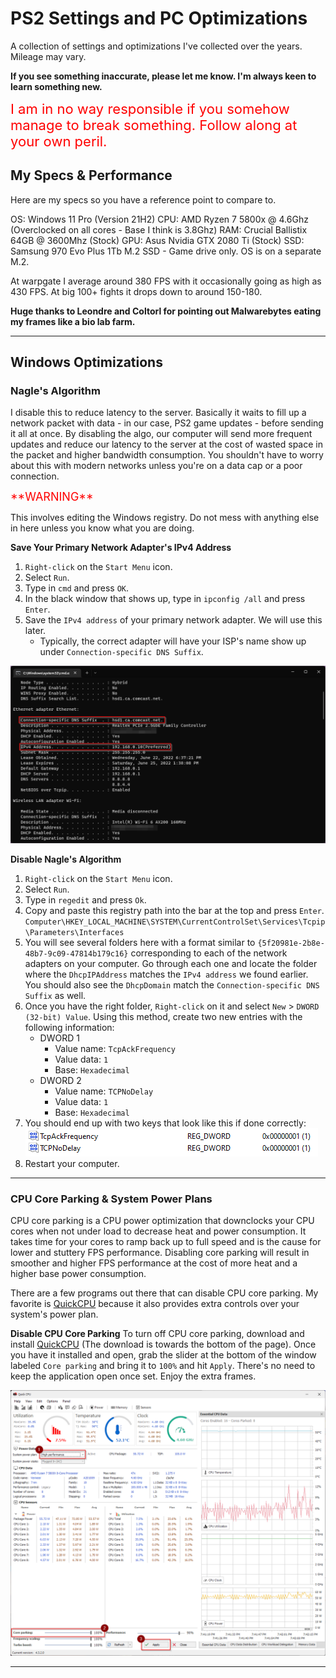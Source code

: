 # PS2 Settings and PC Optimizations

A collection of settings and optimizations I've collected over the years. Mileage may vary.

**If you see something inaccurate, please let me know. I'm always keen to learn something new.**

<span style="color:red;font-size:22px">
I am in no way responsible if you somehow manage to break something. Follow along at your own peril.
</span>

## My Specs & Performance

Here are my specs so you have a reference point to compare to.

OS: Windows 11 Pro (Version 21H2)
CPU: AMD Ryzen 7 5800x @ 4.6Ghz (Overclocked on all cores - Base I think is 3.8Ghz)
RAM: Crucial Ballistix 64GB @ 3600Mhz (Stock)
GPU: Asus Nvidia GTX 2080 Ti (Stock)
SSD: Samsung 970 Evo Plus 1Tb M.2 SSD - Game drive only. OS is on a separate M.2.

At warpgate I average around 380 FPS with it occasionally going as high as 430 FPS.
At big 100+ fights it drops down to around 150-180.

**Huge thanks to Leondre and Coltorl for pointing out Malwarebytes eating my frames like a bio lab farm.**

---

## Windows Optimizations

### Nagle's Algorithm

I disable this to reduce latency to the server. Basically it waits to fill up a network packet with data - in our case, PS2 game updates - before sending it all at once. By disabling the algo, our computer will send more frequent updates and reduce our latency to the server at the cost of wasted space in the packet and higher bandwidth consumption. You shouldn't have to worry about this with modern networks unless you're on a data cap or a poor connection.

<span style="color:red;font-size:18px">
**WARNING**
</span>

This involves editing the Windows registry. Do not mess with anything else in here unless you know what you are doing.

**Save Your Primary Network Adapter's IPv4 Address**
1. `Right-click` on the `Start Menu` icon.
2. Select `Run`.
3. Type in `cmd` and press `OK`.
4. In the black window that shows up, type in `ipconfig /all` and press `Enter`.
5. Save the `IPv4 address` of your primary network adapter. We will use this later. 
   - Typically, the correct adapter will have your ISP's name show up under `Connection-specific DNS Suffix`.

![ipconfig example](/ps2_settings/images/ipconfig.png)

**Disable Nagle's Algorithm**
1. `Right-click` on the `Start Menu` icon.
2. Select `Run`.
3. Type in `regedit` and press `Ok`.
4. Copy and paste this registry path into the bar at the top and press `Enter`.
  `Computer\HKEY_LOCAL_MACHINE\SYSTEM\CurrentControlSet\Services\Tcpip\Parameters\Interfaces`
5. You will see several folders here with a format similar to  `{5f20981e-2b8e-48b7-9c09-47814b179c16}` corresponding to each of the network adapters on your computer. Go through each one and locate the folder where the `DhcpIPAddress` matches the `IPv4 address` we found earlier. You should also see the `DhcpDomain` match the `Connection-specific DNS Suffix` as well.
6. Once you have the right folder, `Right-click` on it and select `New` > `DWORD (32-bit) Value`. Using this method, create two new entries with the following information:
   - DWORD 1
     - Value name: `TcpAckFrequency`
     - Value data: `1`
     - Base: `Hexadecimal`
   - DWORD 2
     - Value name: `TCPNoDelay`
     - Value data: `1`
     - Base: `Hexadecimal`
7. You should end up with two keys that look like this if done correctly:
   ![nagles](images/nagles.png)
8. Restart your computer.

--- 

### CPU Core Parking & System Power Plans

CPU core parking is a CPU power optimization that downclocks your CPU cores when not under load to decrease heat and power consumption. It takes time for your cores to ramp back up to full speed and is the cause for lower and stuttery FPS performance. Disabling core parking will result in smoother and higher FPS performance at the cost of more heat and a higher base power consumption.

There are a few programs out there that can disable CPU core parking. My favorite is [QuickCPU](https://coderbag.com/product/quickcpu) because it also provides extra controls over your system's power plan. 


**Disable CPU Core Parking**
To turn off CPU core parking, download and install [QuickCPU](https://coderbag.com/product/quickcpu) (The download is towards the bottom of the page). Once you have it installed and open, grab the slider at the bottom of the window labeled `Core parking` and bring it to `100%` and hit `Apply`. There's no need to keep the application open once set. Enjoy the extra frames.

![parking](images/parking.png)

---

